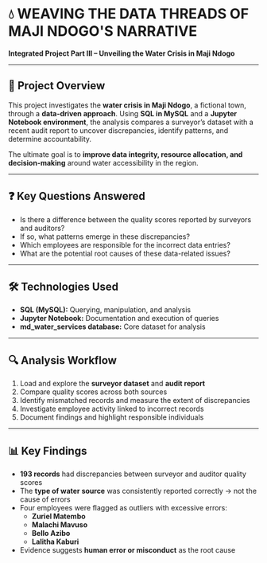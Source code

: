 # 💧 WEAVING THE DATA THREADS OF MAJI NDOGO'S NARRATIVE
**Integrated Project Part III – Unveiling the Water Crisis in Maji Ndogo**

---

## 📌 Project Overview
This project investigates the **water crisis in Maji Ndogo**, a fictional town, through a **data-driven approach**. Using **SQL in MySQL** and a **Jupyter Notebook environment**, the analysis compares a surveyor’s dataset with a recent audit report to uncover discrepancies, identify patterns, and determine accountability.

The ultimate goal is to **improve data integrity, resource allocation, and decision-making** around water accessibility in the region.

---

## ❓ Key Questions Answered
- Is there a difference between the quality scores reported by surveyors and auditors?
- If so, what patterns emerge in these discrepancies?
- Which employees are responsible for the incorrect data entries?
- What are the potential root causes of these data-related issues?

---

## 🛠️ Technologies Used
- **SQL (MySQL):** Querying, manipulation, and analysis  
- **Jupyter Notebook:** Documentation and execution of queries  
- **md_water_services database:** Core dataset for analysis

---

## 🔍 Analysis Workflow
1. Load and explore the **surveyor dataset** and **audit report**  
2. Compare quality scores across both sources  
3. Identify mismatched records and measure the extent of discrepancies  
4. Investigate employee activity linked to incorrect records  
5. Document findings and highlight responsible individuals

---

## 📊 Key Findings
- **193 records** had discrepancies between surveyor and auditor quality scores  
- The **type of water source** was consistently reported correctly → not the cause of errors  
- Four employees were flagged as outliers with excessive errors:
  - **Zuriel Matembo**
  - **Malachi Mavuso**
  - **Bello Azibo**
  - **Lalitha Kaburi**
- Evidence suggests **human error or misconduct** as the root cause

